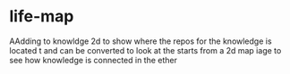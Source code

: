 # life-map
AAdding to knowldge 2d to show where the repos for the knowledge is located t and can be converted to look at the starts from a 2d map iage to see how knowledge is connected in the ether